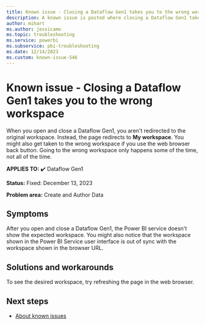 ```yaml
---
title: Known issue - Closing a Dataflow Gen1 takes you to the wrong workspace
description: A known issue is posted where closing a Dataflow Gen1 takes you to the wrong workspace
author: mihart
ms.author: jessicamo
ms.topic: troubleshooting
ms.service: powerbi
ms.subservice: pbi-troubleshooting
ms.date: 12/14/2023
ms.custom: known-issue-546
---
```


# Known issue - Closing a Dataflow Gen1 takes you to the wrong workspace

When you open and close a Dataflow Gen1, you aren't redirected to the original workspace.  Instead, the page redirects to **My workspace**.  You might also get taken to the wrong workspace if you use the web browser back button.  Going to the wrong workspace only happens some of the time, not all of the time.

**APPLIES TO:** ✔️ Dataflow Gen1

**Status:** Fixed: December 13, 2023

**Problem area:** Create and Author Data

## Symptoms

After you open and close a Dataflow Gen1, the Power BI service doesn't show the expected workspace.  You might also notice that the workspace shown in the Power BI Service user interface is out of sync with the workspace shown in the browser URL.

## Solutions and workarounds

To see the desired workspace, try refreshing the page in the web browser.

## Next steps

- [About known issues](/power-bi/troubleshoot/known-issues/power-bi-known-issues)
